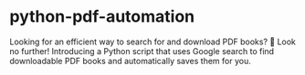 # python-pdf-automation
Looking for an efficient way to search for and download PDF books? 📖 Look no further! Introducing a Python script that uses Google search to find downloadable PDF books and automatically saves them for you.
